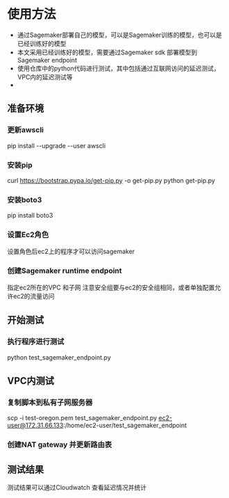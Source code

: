 
# 使用方法
* 通过Sagemaker部署自己的模型，可以是Sagemaker训练的模型，也可以是已经训练好的模型
* 本文采用已经训练好的模型，需要通过Sagemaker sdk 部署模型到Sagemaker endpoint
* 使用仓库中的python代码进行测试，其中包括通过互联网访问的延迟测试，VPC内的延迟测试等
* 

## 准备环境
### 更新awscli
pip install --upgrade --user awscli

### 安装pip
curl https://bootstrap.pypa.io/get-pip.py -o get-pip.py
python get-pip.py

### 安装boto3
pip install boto3

### 设置Ec2角色
设置角色后ec2上的程序才可以访问sagemaker 

### 创建Sagemaker runtime endpoint 
指定ec2所在的VPC 和子网
注意安全组要与ec2的安全组相同，或者单独配置允许ec2的流量访问

## 开始测试
### 执行程序进行测试
python test_sagemaker_endpoint.py


## VPC内测试
### 复制脚本到私有子网服务器
scp -i test-oregon.pem test_sagemaker_endpoint.py ec2-user@172.31.66.133:/home/ec2-user/test_sagemaker_endpoint

### 创建NAT gateway 并更新路由表

## 测试结果
测试结果可以通过Cloudwatch 查看延迟情况并统计
